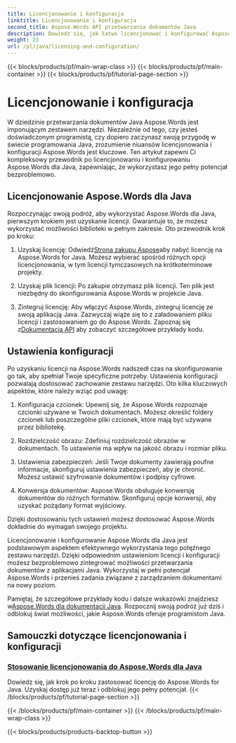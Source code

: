 ```yaml
---
title: Licencjonowanie i konfiguracja
linktitle: Licencjonowanie i konfiguracja
second_title: Aspose.Words API przetwarzania dokumentów Java
description: Dowiedz się, jak łatwo licencjonować i konfigurować Aspose.Words dla Java. Zanurz się w zawiłościach konfigurowania tego potężnego zestawu narzędzi do przetwarzania dokumentów w aplikacjach Java.
weight: 23
url: /pl/java/licensing-and-configuration/
---
```


{{< blocks/products/pf/main-wrap-class >}}
{{< blocks/products/pf/main-container >}}
{{< blocks/products/pf/tutorial-page-section >}}

# Licencjonowanie i konfiguracja

W dziedzinie przetwarzania dokumentów Java Aspose.Words jest imponującym zestawem narzędzi. Niezależnie od tego, czy jesteś doświadczonym programistą, czy dopiero zaczynasz swoją przygodę w świecie programowania Java, zrozumienie niuansów licencjonowania i konfiguracji Aspose.Words jest kluczowe. Ten artykuł zapewni Ci kompleksowy przewodnik po licencjonowaniu i konfigurowaniu Aspose.Words dla Java, zapewniając, że wykorzystasz jego pełny potencjał bezproblemowo.

## Licencjonowanie Aspose.Words dla Java

Rozpoczynając swoją podróż, aby wykorzystać Aspose.Words dla Java, pierwszym krokiem jest uzyskanie licencji. Gwarantuje to, że możesz wykorzystać możliwości biblioteki w pełnym zakresie. Oto przewodnik krok po kroku:

1.  Uzyskaj licencję: Odwiedź[Strona zakupu Aspose](https://purchase.aspose.com/buy)aby nabyć licencję na Aspose.Words for Java. Możesz wybierać spośród różnych opcji licencjonowania, w tym licencji tymczasowych na krótkoterminowe projekty.

2. Uzyskaj plik licencji: Po zakupie otrzymasz plik licencji. Ten plik jest niezbędny do skonfigurowania Aspose.Words w projekcie Java.

3.  Zintegruj licencję: Aby włączyć Aspose.Words, zintegruj licencję ze swoją aplikacją Java. Zazwyczaj wiąże się to z załadowaniem pliku licencji i zastosowaniem go do Aspose.Words. Zapoznaj się z[Dokumentacja API](https://reference.aspose.com/words/java/) aby zobaczyć szczegółowe przykłady kodu.

## Ustawienia konfiguracji

Po uzyskaniu licencji na Aspose.Words nadszedł czas na skonfigurowanie go tak, aby spełniał Twoje specyficzne potrzeby. Ustawienia konfiguracji pozwalają dostosować zachowanie zestawu narzędzi. Oto kilka kluczowych aspektów, które należy wziąć pod uwagę:

1. Konfiguracja czcionek: Upewnij się, że Aspose.Words rozpoznaje czcionki używane w Twoich dokumentach. Możesz określić foldery czcionek lub poszczególne pliki czcionek, które mają być używane przez bibliotekę.

2. Rozdzielczość obrazu: Zdefiniuj rozdzielczość obrazów w dokumentach. To ustawienie ma wpływ na jakość obrazu i rozmiar pliku.

3. Ustawienia zabezpieczeń: Jeśli Twoje dokumenty zawierają poufne informacje, skonfiguruj ustawienia zabezpieczeń, aby je chronić. Możesz ustawić szyfrowanie dokumentów i podpisy cyfrowe.

4. Konwersja dokumentów: Aspose.Words obsługuje konwersję dokumentów do różnych formatów. Skonfiguruj opcje konwersji, aby uzyskać pożądany format wyjściowy.

Dzięki dostosowaniu tych ustawień możesz dostosować Aspose.Words dokładnie do wymagań swojego projektu.

Licencjonowanie i konfigurowanie Aspose.Words dla Java jest podstawowym aspektem efektywnego wykorzystania tego potężnego zestawu narzędzi. Dzięki odpowiednim ustawieniom licencji i konfiguracji możesz bezproblemowo zintegrować możliwości przetwarzania dokumentów z aplikacjami Java. Wykorzystaj w pełni potencjał Aspose.Words i przenieś zadania związane z zarządzaniem dokumentami na nowy poziom.

 Pamiętaj, że szczegółowe przykłady kodu i dalsze wskazówki znajdziesz w[Aspose.Words dla dokumentacji Java](https://reference.aspose.com/words/java/). Rozpocznij swoją podróż już dziś i odblokuj świat możliwości, jakie Aspose.Words oferuje programistom Java.

## Samouczki dotyczące licencjonowania i konfiguracji
### [Stosowanie licencjonowania do Aspose.Words dla Java](./applying-licensing/)
Dowiedz się, jak krok po kroku zastosować licencję do Aspose.Words for Java. Uzyskaj dostęp już teraz i odblokuj jego pełny potencjał.
{{< /blocks/products/pf/tutorial-page-section >}}

{{< /blocks/products/pf/main-container >}}
{{< /blocks/products/pf/main-wrap-class >}}

{{< blocks/products/products-backtop-button >}}
